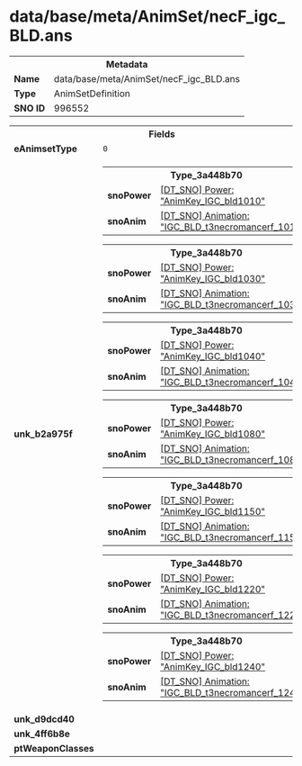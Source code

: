 <h1>data/base/meta/AnimSet/necF_igc_BLD.ans</h1><table><tr><th colspan="100%">Metadata</th></tr><tr><td><b>Name</b></td><td>data/base/meta/AnimSet/necF_igc_BLD.ans</td></tr><tr><td><b>Type</b></td><td>AnimSetDefinition</td></tr><tr><td><b>SNO ID</b></td><td>996552</td></tr></table>

<table><tr><th colspan="100%">Fields</th></tr><tr><td><b>eAnimsetType</b></td><td><code>0</code></td></tr><tr><td><b>unk_b2a975f</b></td><td><table><tr><th colspan="100%">Type_3a448b70</th></tr><tr><td><b>snoPower</b></td><td><a href="..\Power\AnimKey_IGC_bld1010.pow.md">[DT_SNO] Power: "AnimKey_IGC_bld1010"</a></td></tr><tr><td><b>snoAnim</b></td><td><a href="..\Anim\IGC_BLD_t3necromancerf_1010.ani.md">[DT_SNO] Animation: "IGC_BLD_t3necromancerf_1010"</a></td></tr></table>


<table><tr><th colspan="100%">Type_3a448b70</th></tr><tr><td><b>snoPower</b></td><td><a href="..\Power\AnimKey_IGC_bld1030.pow.md">[DT_SNO] Power: "AnimKey_IGC_bld1030"</a></td></tr><tr><td><b>snoAnim</b></td><td><a href="..\Anim\IGC_BLD_t3necromancerf_1030.ani.md">[DT_SNO] Animation: "IGC_BLD_t3necromancerf_1030"</a></td></tr></table>


<table><tr><th colspan="100%">Type_3a448b70</th></tr><tr><td><b>snoPower</b></td><td><a href="..\Power\AnimKey_IGC_bld1040.pow.md">[DT_SNO] Power: "AnimKey_IGC_bld1040"</a></td></tr><tr><td><b>snoAnim</b></td><td><a href="..\Anim\IGC_BLD_t3necromancerf_1040.ani.md">[DT_SNO] Animation: "IGC_BLD_t3necromancerf_1040"</a></td></tr></table>


<table><tr><th colspan="100%">Type_3a448b70</th></tr><tr><td><b>snoPower</b></td><td><a href="..\Power\AnimKey_IGC_bld1080.pow.md">[DT_SNO] Power: "AnimKey_IGC_bld1080"</a></td></tr><tr><td><b>snoAnim</b></td><td><a href="..\Anim\IGC_BLD_t3necromancerf_1080.ani.md">[DT_SNO] Animation: "IGC_BLD_t3necromancerf_1080"</a></td></tr></table>


<table><tr><th colspan="100%">Type_3a448b70</th></tr><tr><td><b>snoPower</b></td><td><a href="..\Power\AnimKey_IGC_bld1150.pow.md">[DT_SNO] Power: "AnimKey_IGC_bld1150"</a></td></tr><tr><td><b>snoAnim</b></td><td><a href="..\Anim\IGC_BLD_t3necromancerf_1150.ani.md">[DT_SNO] Animation: "IGC_BLD_t3necromancerf_1150"</a></td></tr></table>


<table><tr><th colspan="100%">Type_3a448b70</th></tr><tr><td><b>snoPower</b></td><td><a href="..\Power\AnimKey_IGC_bld1220.pow.md">[DT_SNO] Power: "AnimKey_IGC_bld1220"</a></td></tr><tr><td><b>snoAnim</b></td><td><a href="..\Anim\IGC_BLD_t3necromancerf_1220.ani.md">[DT_SNO] Animation: "IGC_BLD_t3necromancerf_1220"</a></td></tr></table>


<table><tr><th colspan="100%">Type_3a448b70</th></tr><tr><td><b>snoPower</b></td><td><a href="..\Power\AnimKey_IGC_bld1240.pow.md">[DT_SNO] Power: "AnimKey_IGC_bld1240"</a></td></tr><tr><td><b>snoAnim</b></td><td><a href="..\Anim\IGC_BLD_t3necromancerf_1240.ani.md">[DT_SNO] Animation: "IGC_BLD_t3necromancerf_1240"</a></td></tr></table>


</td></tr><tr><td><b>unk_d9dcd40</b></td><td></td></tr><tr><td><b>unk_4ff6b8e</b></td><td></td></tr><tr><td><b>ptWeaponClasses</b></td><td></td></tr></table>

